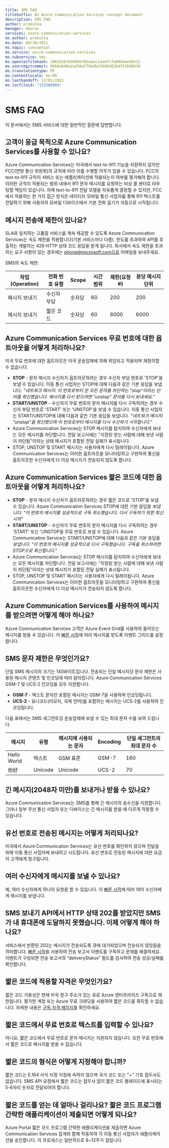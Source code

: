 ```yaml
---
title: SMS FAQ
titleSuffix: An Azure Communication Services concept document
description: SMS FAQ
author: prakulka
manager: nmurav
services: azure-communication-services
ms.author: prakulka
ms.date: 06/30/2021
ms.topic: conceptual
ms.service: azure-communication-services
ms.subservice: sms
ms.openlocfilehash: 286103b7649945f02a4ac2aa4fc7a09d4ae68e12
ms.sourcegitcommit: 66b6e640e2a294a7fbbdb3309b4829df526d863d
ms.translationtype: MT
ms.contentlocale: ko-KR
ms.lasthandoff: 12/01/2021
ms.locfileid: "133386904"
---
```

# <a name="sms-faq"></a>SMS FAQ
이 문서에서는 SMS 서비스에 대한 일반적인 질문에 답변합니다. 

## <a name="can-a-customer-use-azure-communication-services-for-emergency-purposes"></a>고객이 응급 목적으로 Azure Communication Services를 사용할 수 있나요?

Azure Communication Services는 미국에서 text-to-911 기능을 지원하지 않지만 FCC(연방 통신 위원회)의 규칙에 따라 이를 수행할 의무가 있을 수 있습니다.  FCC의 text-to-911 규칙이 서비스 또는 애플리케이션에 적용되는지 여부를 평가해야 합니다. 이러한 규칙이 적용되는 범위 내에서 911 문자 메시지를 요청하는 비상 콜 센터로 라우팅할 책임이 있습니다. 자체 text-to-911 전달 모델을 자유롭게 결정할 수 있지만, FCC에서 허용하는 한 가지 접근 방식은 네이티브 모바일 통신 사업자를 통해 911 텍스트를 전달하기 위해 사용자의 모바일 디바이스에서 기본 전화 걸기가 자동으로 시작됩니다.

## <a name="are-there-any-limits-on-sending-messages"></a>메시지 전송에 제한이 있나요?

SLA와 일치하는 고품질 서비스를 계속 제공할 수 있도록 Azure Communication Services는 속도 제한을 적용합니다(기본 서비스마다 다름). 한도를 초과하여 API를 호출하는 개발자는 429 HTTP 상태 코드 응답을 받게 됩니다. 회사에서 속도 제한을 초과하는 요구 사항이 있는 경우에는 phone@microsoft.com으로 이메일을 보내주세요.

SMS의 속도 제한:

|작업(Operation)|전화 번호 유형 |Scope|시간 범위| 제한(요청 #) | 분당 메시지 단위|
|---------|---|--|-------------|-------------------|-------------------------|
|메시지 보내기|수신자 부담|숫자당|60|200|200|
|메시지 보내기|짧은 코드 |숫자당|60|6000|6000|


## <a name="how-does-azure-communication-services-handle-opt-outs-for-toll-free-numbers"></a>Azure Communication Services 무료 번호에 대한 옵트아웃을 어떻게 처리하나요?

미국 무료 번호에 대한 옵트아웃은 미국 운송업체에 의해 위임되고 적용되며 재정의할 수 없습니다. 
- **STOP** - 문자 메시지 수신자가 옵트아웃하려는 경우 수신자 부담 번호로 'STOP'을 보낼 수 있습니다. 이동 통신 사업자는 STOP에 대해 다음과 같은 기본 응답을 보냅니다. *"네트워크 메시지: 이 번호로부터 온 모든 문자를 차단하는 "stop"이라는 단어를 회신했습니다. 메시지를 다시 받으려면 "unstop" 문자를 다시 보내세요."*
- **START/UNSTOP** - 수신자가 무료 번호의 문자 메시지를 다시 구독하려는 경우 수신자 부담 번호로 'START' 또는 'UNSTOP'을 보낼 수 있습니다. 이동 통신 사업자는 START/UNSTOP에 대해 다음과 같은 기본 응답을 보냅니다. *“네트워크 메시지: “unstop”을 회신했으며 이 번호로부터 메시지를 다시 수신하기 시작합니다.”*
- Azure Communication Services는 STOP 메시지를 탐지하여 수신자에게 보내는 모든 메시지를 차단합니다. 전달 보고서에는 "지정된 받는 사람에 대해 보낸 사람이 차단됨"이라는 상태 메시지가 포함된 전달 실패가 표시됩니다.
- STOP, UNSTOP 및 START 메시지는 사용자에게 다시 릴레이됩니다. Azure Communication Services는 이러한 옵트아웃을 모니터링하고 구현하여 통신을 옵트아웃한 수신자에게 더 이상 메시지가 전송되지 않도록 합니다.

## <a name="how-does-azure-communication-services-handle-opt-outs-for-short-codes"></a>Azure Communication Services 짧은 코드에 대한 옵트아웃을 어떻게 처리하나요?
- **STOP** - 문자 메시지 수신자가 옵트아웃하려는 경우 짧은 코드로 'STOP'을 보낼 수 있습니다. Azure Communication Services STOP에 대한 기본 응답을 *보냅니다. "이 번호의 메시지를 성공적으로 구독 취소했습니다. 다시 구독하기 위한 회신 시작"*
- **START/UNSTOP** - 수신자가 무료 번호의 문자 메시지를 다시 구독하려는 경우 'START' 또는 'UNSTOP을 무료 번호로 보낼 수 있습니다. Azure Communication Service는 START/UNSTOP에 대해 다음과 같은 기본 응답을 *보냅니다. "이 번호의 메시지를 성공적으로 다시 구독했습니다. 구독을 취소하려면 STOP으로 회신합니다."*
- Azure Communication Services는 STOP 메시지를 탐지하여 수신자에게 보내는 모든 메시지를 차단합니다. 전달 보고서에는 "지정된 받는 사람에 대해 보낸 사람이 차단됨"이라는 상태 메시지가 포함된 전달 실패가 표시됩니다.
- STOP, UNSTOP 및 START 메시지는 사용자에게 다시 릴레이됩니다. Azure Communication Services는 이러한 옵트아웃을 모니터링하고 구현하여 통신을 옵트아웃한 수신자에게 더 이상 메시지가 전송되지 않도록 합니다.

## <a name="how-can-i-receive-messages-using-azure-communication-services"></a>Azure Communication Services를 사용하여 메시지를 받으려면 어떻게 해야 하나요?

Azure Communication Services 고객은 Azure Event Grid를 사용하여 들어오는 메시지를 받을 수 있습니다. 이 [빠른 시작](../../quickstarts/sms/handle-sms-events.md)에 따라 메시지를 받도록 이벤트 그리드를 설정합니다.

## <a name="what-is-the-sms-character-limit"></a>SMS 문자 제한은 무엇인가요?
 단일 SMS 메시지의 크기는 140바이트입니다. 전송되는 단일 메시지당 문자 제한은 사용된 메시지 콘텐츠 및 인코딩에 따라 달라집니다. Azure Communication Services GSM-7 및 UCS-2 인코딩을 모두 지원합니다. 

- **GSM-7** - 텍스트 문자만 포함된 메시지는 GSM-7을 사용하여 인코딩됩니다.
- **UCS-2** - 유니코드(이모지, 국제 언어)를 포함하는 메시지는 UCS-2를 사용하여 인코딩됩니다.

다음 표에서는 SMS 세그먼트당 운송업체에 보낼 수 있는 최대 문자 수를 보여 드립니다.

|메시지|유형|메시지에 사용되는 문자|Encoding|단일 세그먼트의 최대 문자 수|
|-------|----|---------------|--------|--------------------------------------|
|Hello World|텍스트|GSM 표준|GSM-7|160|
|你好|Unicode|Unicode|UCS-2|70|

## <a name="can-i-sendreceive-long-messages-2048-chars"></a>긴 메시지(2048자 미만)를 보내거나 받을 수 있나요?

Azure Communication Services는 SMS를 통해 긴 메시지의 송수신을 지원합니다. 그러나 일부 무선 통신 사업자 또는 디바이스는 긴 메시지를 받을 때 다르게 작동할 수 있습니다.

## <a name="how-are-messages-sent-to-landline-numbers-treated"></a>유선 번호로 전송된 메시지는 어떻게 처리되나요?

미국에서 Azure Communication Services는 유선 번호를 확인하지 않으며 전달을 위해 이동 통신 사업자에 보내려고 시도합니다. 유선 번호로 전송된 메시지에 대한 요금이 고객에게 청구됩니다. 

## <a name="can-i-send-messages-to-multiple-recipients"></a>여러 수신자에게 메시지를 보낼 수 있나요?

예, 여러 수신자에게 하나의 요청을 할 수 있습니다. 이 [빠른 시작](../../quickstarts/sms/send.md?pivots=programming-language-csharp)에 따라 여러 수신자에게 메시지를 보냅니다.

##  <a name="i-received-a-http-status-202-from-the-send-sms-api-but-the-sms-didnt-reach-my-phone-what-do-i-do-now"></a>SMS 보내기 API에서 HTTP 상태 202를 받았지만 SMS가 내 휴대폰에 도달하지 못했습니다. 이제 어떻게 해야 하나요?

서비스에서 반환된 202는 메시지가 전송되도록 큐에 대기되었으며 전송되지 않았음을 의미합니다. [빠른 시작](../../quickstarts/sms/handle-sms-events.md)을 사용하여 전송 보고서 이벤트를 구독하고 문제를 해결하세요. 이벤트가 구성되면 전송 보고서의 “deliveryStatus” 필드를 검사하여 전송 성공/실패를 확인합니다.

## <a name="what-is-the-eligibility-to-apply-for-a-short-code"></a>짧은 코드에 적용할 자격은 무엇인가요?
짧은 코드 가용성은 현재 미국 청구 주소가 있는 유료 Azure 엔터프라이즈 구독으로 제한됩니다. 평가판 계정 또는 Azure 무료 크레딧을 사용하여 짧은 코드를 획득할 수 없습니다. 자세한 내용은 [구독 자격 페이지](../numbers/sub-eligibility-number-capability.md)를 확인하세요.

## <a name="can-you-text-to-a-toll-free-number-from-a-short-code"></a>짧은 코드에서 무료 번호로 텍스트를 입력할 수 있나요?
아니요. 짧은 코드에서 무료 번호로 문자 메시지는 지원되지 않습니다. 또한 무료 번호에서 짧은 코드로 메시지를 받을 수 없습니다.

## <a name="how-should-a-short-code-be-formatted"></a>짧은 코드의 형식은 어떻게 지정해야 합니까?
짧은 코드는 E.164 서식 지정 지침에 속하지 않으며 국가 코드 또는 "+" 기호 접두사도 없습니다. SMS API 요청에서 짧은 코드는 접두사 없이 짧은 코드 블레이드에 표시되는 5-6자리 숫자로 전달되어야 합니다. 

## <a name="how-long-does-it-take-to-get-a-short-code-what-happens-after-a-short-code-program-brief-application-is-submitted"></a>짧은 코드를 얻는 데 얼마나 걸리나요? 짧은 코드 프로그램 간략한 애플리케이션이 제출되면 어떻게 되나요?
Azure Portal 짧은 코드 프로그램 간략한 애플리케이션을 제출하면 Azure Communication Services 집계와 함께 작동하여 각 이동 통신 사업자가 애플리케이션을 승인합니다. 이 프로세스는 일반적으로 8~12주가 걸립니다.
